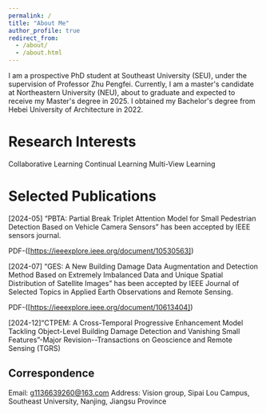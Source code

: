 ```yaml
---
permalink: /
title: "About Me"
author_profile: true
redirect_from: 
  - /about/
  - /about.html
---
```


I am a prospective PhD student at Southeast University (SEU), under the supervision of Professor Zhu Pengfei. Currently, I am a master's candidate at Northeastern University (NEU), about to graduate and expected to receive my Master's degree in 2025. I obtained my Bachelor's degree from Hebei University of Architecture in 2022.

Research Interests
======
Collaborative Learning
Continual Learning
Multi-View Learning

Selected Publications
======
[2024-05] “PBTA: Partial Break Triplet Attention Model for Small Pedestrian Detection Based on Vehicle Camera Sensors” has been accepted by IEEE sensors journal.

PDF-([https://ieeexplore.ieee.org/document/10530563])


[2024-07] “GES: A New Building Damage Data Augmentation and Detection Method Based on Extremely Imbalanced Data and Unique Spatial Distribution of Satellite Images” has been accepted by IEEE Journal of Selected Topics in Applied Earth Observations and Remote Sensing.

PDF-([https://ieeexplore.ieee.org/document/10613404])


[2024-12]“CTPEM: A Cross-Temporal Progressive Enhancement Model Tackling Object-Level Building Damage Detection and Vanishing Small Features”-Major Revision--Transactions on Geoscience and Remote Sensing (TGRS)

Correspondence
------
Email: g1136639260@163.com
Address: Vision group, Sipai Lou Campus, Southeast University, Nanjing, Jiangsu Province
